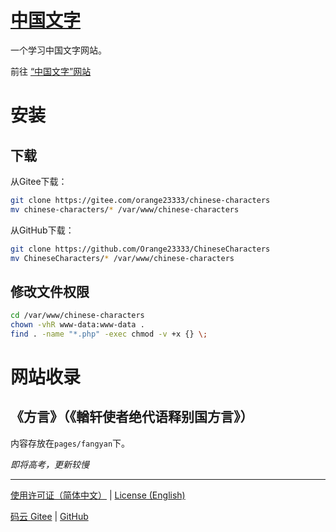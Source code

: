 # [中国文字](https://chinese-characters.ourorangenet.com/pages/fangyan/index.php)

一个学习中国文字网站。

前往 [“中国文字”网站](https://chinese-characters.ourorangenet.com/pages/fangyan/index.php)

# 安装

## 下载

从Gitee下载：
```bash
git clone https://gitee.com/orange23333/chinese-characters
mv chinese-characters/* /var/www/chinese-characters
```

从GitHub下载：
```bash
git clone https://github.com/Orange23333/ChineseCharacters
mv ChineseCharacters/* /var/www/chinese-characters
```

## 修改文件权限

```bash
cd /var/www/chinese-characters
chown -vhR www-data:www-data .
find . -name "*.php" -exec chmod -v +x {} \;
```

# 网站收录

## 《方言》（《輶轩使者绝代语释别国方言》）

内容存放在`pages/fangyan`下。

*即将高考，更新较慢*

---

[使用许可证（简体中文）](https://gitee.com/orange23333/chinese-characters/blob/main/LICENSE.txt) | [License (English)](https://github.com/Orange23333/ChineseCharacters/blob/main/LICENSE.en-US.txt)

[码云 Gitee](https://gitee.com/orange23333/chinese-characters) | [GitHub](https://github.com/Orange23333/ChineseCharacters)
